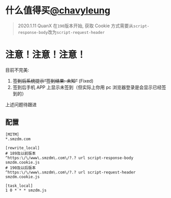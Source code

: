 # 什么值得买[@chavyleung](https://github.com/chavyleung/scripts/tree/master/smzdm)

> 2020.1.11 QuanX 在`190`版本开始, 获取 Cookie 方式需要从`script-response-body`改为`script-request-header`

# 注意！注意！注意！

目前不完美:

1. ~~签到后系统提示“签到结果: 未知”~~ (Fixed)
2. 签到后手机 APP 上显示未签到（但实际上你用 pc 浏览器登录是会显示已经签到的）

上述问题待跟进

## 配置

```properties
[MITM]
*.smzdm.com

[rewrite_local]
# 189及以前版本
^https:\/\/www\.smzdm\.com\/?.? url script-response-body smzdm.cookie.js
# 190及以后版本
^https:\/\/www\.smzdm\.com\/?.? url script-request-header smzdm.cookie.js

[task_local]
1 0 * * * smzdm.js
```

